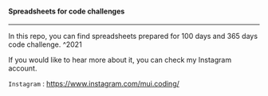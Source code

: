 #### Spreadsheets for code challenges

---

In this repo, you can find spreadsheets prepared for 100 days and 365 days code challenge. ^2021

If you would like to hear more about it, you can check my Instagram account.

`Instagram` : <https://www.instagram.com/mui.coding/>
